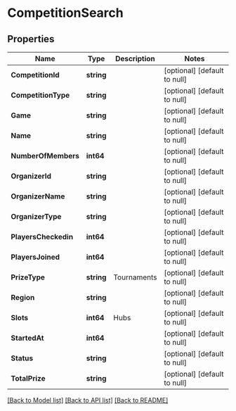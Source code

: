 # CompetitionSearch

## Properties
Name | Type | Description | Notes
------------ | ------------- | ------------- | -------------
**CompetitionId** | **string** |  | [optional] [default to null]
**CompetitionType** | **string** |  | [optional] [default to null]
**Game** | **string** |  | [optional] [default to null]
**Name** | **string** |  | [optional] [default to null]
**NumberOfMembers** | **int64** |  | [optional] [default to null]
**OrganizerId** | **string** |  | [optional] [default to null]
**OrganizerName** | **string** |  | [optional] [default to null]
**OrganizerType** | **string** |  | [optional] [default to null]
**PlayersCheckedin** | **int64** |  | [optional] [default to null]
**PlayersJoined** | **int64** |  | [optional] [default to null]
**PrizeType** | **string** | Tournaments | [optional] [default to null]
**Region** | **string** |  | [optional] [default to null]
**Slots** | **int64** | Hubs | [optional] [default to null]
**StartedAt** | **int64** |  | [optional] [default to null]
**Status** | **string** |  | [optional] [default to null]
**TotalPrize** | **string** |  | [optional] [default to null]

[[Back to Model list]](../README.md#documentation-for-models) [[Back to API list]](../README.md#documentation-for-api-endpoints) [[Back to README]](../README.md)

